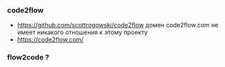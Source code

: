 ### code2flow
- https://github.com/scottrogowski/code2flow домен code2flow.com не имеет никакого отношения к этому проекту
- https://code2flow.com/


### flow2code ?
